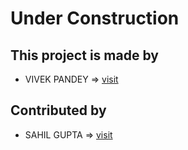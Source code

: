 # Under Construction

## This project is made by

- VIVEK PANDEY => [visit](https://github.com/vivekpandey76)

## Contributed by

- SAHIL GUPTA => [visit](https://github.com/Sahil1709)
